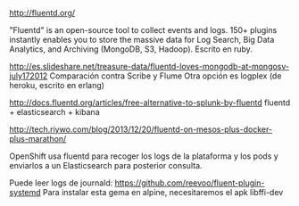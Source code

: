 http://fluentd.org/

"Fluentd" is an open-source tool to collect events and logs. 150+ plugins instantly enables you to store the massive data for Log Search, Big Data Analytics, and Archiving (MongoDB, S3, Hadoop).
Escrito en ruby.


http://es.slideshare.net/treasure-data/fluentd-loves-mongodb-at-mongosv-july172012
Comparación contra Scribe y Flume
Otra opción es logplex (de heroku, escrito en erlang)


http://docs.fluentd.org/articles/free-alternative-to-splunk-by-fluentd
fluentd + elasticsearch + kibana

http://tech.riywo.com/blog/2013/12/20/fluentd-on-mesos-plus-docker-plus-marathon/


OpenShift usa fluentd para recoger los logs de la plataforma y los pods y enviarlos a un Elasticsearch para posterior consulta.


Puede leer logs de journald: https://github.com/reevoo/fluent-plugin-systemd
Para instalar esta gema en alpine, necesitaremos el apk libffi-dev
